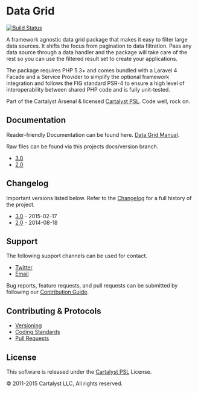 # Data Grid

[![Build Status](http://ci.cartalyst.com/build-status/svg/7)](http://ci.cartalyst.com/build-status/view/7)

A framework agnostic data grid package that makes it easy to filter large data sources. It shifts the focus from pagination to data filtration. Pass any data source through a data handler and the package will take care of the rest so you can use the filtered result set to create your applications.

The package requires PHP 5.3+ and comes bundled with a Laravel 4 Facade and a Service Provider to simplify the optional framework integration and follows the FIG standard PSR-4 to ensure a high level of interoperability between shared PHP code and is fully unit-tested.

Part of the Cartalyst Arsenal & licensed [Cartalyst PSL](LICENSE). Code well, rock on.

## Documentation

Reader-friendly Documentation can be found here. [Data Grid Manual](https://cartalyst.com/manual/data-grid).

Raw files can be found via this projects docs/version branch.

- [3.0](https://github.com/cartalyst/data-grid/tree/docs/3.0)
- [2.0](https://github.com/cartalyst/data-grid/tree/docs/2.0)

## Changelog

Important versions listed below. Refer to the [Changelog](CHANGELOG.md) for a full history of the project.

- [3.0](CHANGELOG.md) - 2015-02-17
- [2.0](CHANGELOG.md) - 2014-08-18

## Support

The following support channels can be used for contact.

- [Twitter](https://cartalyst.com/@twitter)
- [Email](mailto:help@cartalyst.com)

Bug reports, feature requests, and pull requests can be submitted by following our [Contribution Guide](CONTRIBUTING.md).

## Contributing & Protocols

- [Versioning](CONTRIBUTING.md#versioning)
- [Coding Standards](CONTRIBUTING.md#coding-standards)
- [Pull Requests](CONTRIBUTING.md#pull-requests)

## License

This software is released under the [Cartalyst PSL](LICENSE) License.

© 2011-2015 Cartalyst LLC, All rights reserved.
